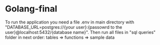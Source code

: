 # Golang-final

To run the application you need a file .env in main directory with "DATABASE_URL=postgres://{your user}:{passowrd to the user}@localhost:5432/{database name}". Then run all files in "sql queries" folder in next order: tables => functions => sample data
